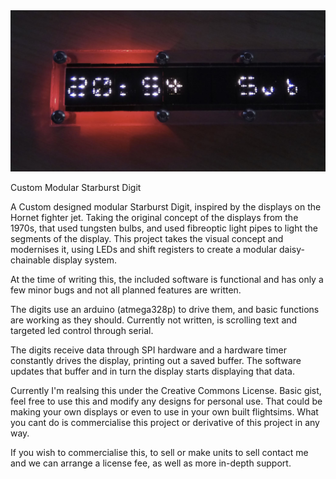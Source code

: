 
<img src="https://github.com/MangyDogUK/CustomStarburstDigits/blob/master/Display.JPG">

Custom Modular Starburst Digit
 
A Custom designed modular Starburst Digit, inspired by the displays on the Hornet fighter jet. 
Taking the original concept of the displays from the 1970s, that used tungsten bulbs, and used fibreoptic light pipes to light the segments of the display.
This project takes the visual concept and modernises it, using LEDs and shift registers to create a modular daisy-chainable display system.

At the time of writing this, the included software is functional and has only a few minor bugs and not all planned features are written. 

The digits use an arduino (atmega328p) to drive them, and basic functions are working as they should. Currently not written, is scrolling text and targeted led control through serial.

The digits receive data through SPI hardware and a hardware timer constantly drives the display, printing out a saved buffer. The software updates that buffer and in turn the display starts displaying that data.

Currently I'm realsing this under the Creative Commons License. 
Basic gist, feel free to use this and modify any designs for personal use. That could be making your own displays or even to use in your own built flightsims.
What you cant do is commercialise this project or derivative of this project in any way.

If you wish to commercialise this, to sell or make units to sell contact me and we can arrange a license fee, as well as more in-depth support.
